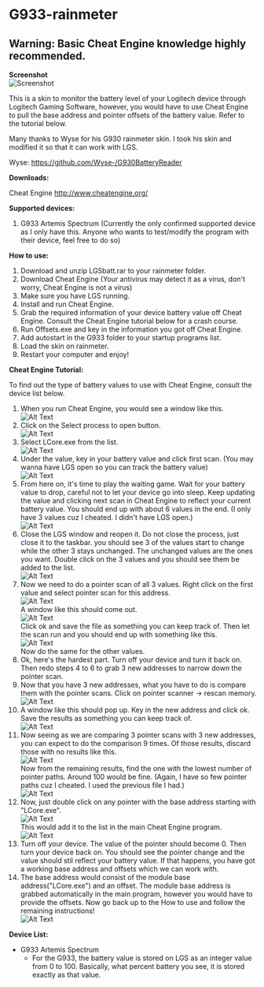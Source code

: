 # G933-rainmeter

## Warning: Basic Cheat Engine knowledge highly recommended.

**Screenshot**  
![Screenshot](https://github.com/Snipeon/G933-rainmeter/blob/master/Pics/screenshot.png)  

This is a skin to monitor the battery level of your Logitech device through Logitech Gaming Software, however, you would have to use Cheat Engine to pull the base address and pointer offsets of the battery value. Refer to the tutorial below.

Many thanks to Wyse for his G930 rainmeter skin. I took his skin and modified it so that it can work with LGS. 

Wyse: https://github.com/Wyse-/G930BatteryReader

**Downloads:**

Cheat Engine http://www.cheatengine.org/

**Supported devices:**
1. G933 Artemis Spectrum (Currently the only confirmed supported device as I only have this. Anyone who wants to test/modify the program with their device, feel free to do so)

**How to use:**
1. Download and unzip LGSbatt.rar to your rainmeter folder.
2. Download Cheat Engine (Your antivirus may detect it as a virus, don't worry, Cheat Engine is not a virus)
3. Make sure you have LGS running.
4. Install and run Cheat Engine.
5. Grab the required information of your device battery value off Cheat Engine. Consult the Cheat Engine tutorial below for a crash course.
6. Run Offsets.exe and key in the information you got off Cheat Engine.
7. Add autostart in the G933 folder to your startup programs list.
8. Load the skin on rainmeter.
9. Restart your computer and enjoy!


**Cheat Engine Tutorial:**  

To find out the type of battery values to use with Cheat Engine, consult the device list below.  

1. When you run Cheat Engine, you would see a window like this.  
![Alt Text](https://github.com/Snipeon/G933-rainmeter/blob/master/Pics/Untitled.png)  
2. Click on the Select process to open button.  
![Alt Text](https://github.com/Snipeon/G933-rainmeter/blob/master/Pics/Untitled1.png)  
3. Select LCore.exe from the list.  
![Alt Text](https://github.com/Snipeon/G933-rainmeter/blob/master/Pics/Untitled2.png)  
4. Under the value, key in your battery value and click first scan. (You may wanna have LGS open so you can track the battery value)  
![Alt Text](https://github.com/Snipeon/G933-rainmeter/blob/master/Pics/Untitled3.png)  
5. From here on, it's time to play the waiting game. Wait for your battery value to drop, careful not to let your device go into sleep. Keep updating the value and clicking next scan in Cheat Engine to reflect your current battery value. You should end up with about 6 values in the end. (I only have 3 values cuz I cheated. I didn't have LGS open.)  
![Alt Text](https://github.com/Snipeon/G933-rainmeter/blob/master/Pics/Untitled4.png)  
6. Close the LGS window and reopen it. Do not close the process, just close it to the taskbar. you should see 3 of the values start to change while the other 3 stays unchanged. The unchanged values are the ones you want. Double click on the 3 values and you should see them be added to the list.  
![Alt Text](https://github.com/Snipeon/G933-rainmeter/blob/master/Pics/Untitled5.png)  
7. Now we need to do a pointer scan of all 3 values. Right click on the first value and select pointer scan for this address.  
![Alt Text](https://github.com/Snipeon/G933-rainmeter/blob/master/Pics/Untitled6.png)  
A window like this should come out.  
![Alt Text](https://github.com/Snipeon/G933-rainmeter/blob/master/Pics/Untitled7.png)  
Click ok and save the file as something you can keep track of. Then let the scan run and you should end up with something like this.   
![Alt Text](https://github.com/Snipeon/G933-rainmeter/blob/master/Pics/Untitled8.png)  
Now do the same for the other values.  
8. Ok, here's the hardest part. Turn off your device and turn it back on. Then redo steps 4 to 6 to grab 3 new addresses to narrow down the pointer scan.
9. Now that you have 3 new addresses, what you have to do is compare them with the pointer scans. Click on pointer scanner -> rescan memory.  
![Alt Text](https://github.com/Snipeon/G933-rainmeter/blob/master/Pics/Untitled9.png)  
10. A window like this should pop up. Key in the new address and click ok. Save the results as something you can keep track of.  
![Alt Text](https://github.com/Snipeon/G933-rainmeter/blob/master/Pics/Untitled10.png)  
11. Now seeing as we are comparing 3 pointer scans with 3 new addresses, you can expect to do the comparison 9 times. Of those results, discard those with no results like this.  
![Alt Text](https://github.com/Snipeon/G933-rainmeter/blob/master/Pics/Untitled11.png)  
Now from the remaining results, find the one with the lowest number of pointer paths. Around 100 would be fine. (Again, I have so few pointer paths cuz I cheated. I used the previous file I had.)  
![Alt Text](https://github.com/Snipeon/G933-rainmeter/blob/master/Pics/Untitled12.png)  
12. Now, just double click on any pointer with the base address starting with "LCore.exe".  
![Alt Text](https://github.com/Snipeon/G933-rainmeter/blob/master/Pics/Untitled13.png)  
This would add it to the list in the main Cheat Engine program.  
![Alt Text](https://github.com/Snipeon/G933-rainmeter/blob/master/Pics/Untitled14.png)  
13. Turn off your device. The value of the pointer should become 0. Then turn your device back on. You should see the pointer change and the value should stil reflect your battery value. If that happens, you have got a working base address and offsets which we can work with.
14. The base address would consist of the module base address("LCore.exe") and an offset. The module base address is grabbed automatically in the main program, however you would have to provide the offsets. Now go back up to the How to use and follow the remaining instructions!  
![Alt Text](https://github.com/Snipeon/G933-rainmeter/blob/master/Pics/Untitled15.png)  


**Device List:**
- G933 Artemis Spectrum
  - For the G933, the battery value is stored on LGS as an integer value from 0 to 100. Basically, what percent battery you see, it is stored exactly as that value. 
  

